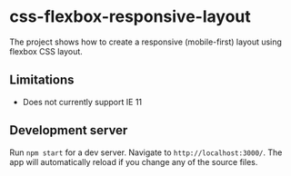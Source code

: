 # css-flexbox-responsive-layout

The project shows how to create a responsive (mobile-first) layout using flexbox CSS layout. 

## Limitations

+ Does not currently support IE 11

## Development server

Run `npm start` for a dev server. Navigate to `http://localhost:3000/`. The app will automatically reload if you change any of the source files.
